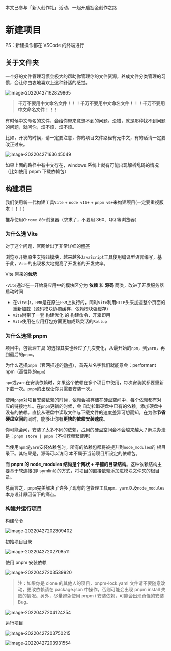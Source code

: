 本文已参与「新人创作礼」活动，一起开启掘金创作之路

# 新建项目

PS：新建操作都在 VSCode 的终端进行

## 关于文件夹

一个好的文件管理习惯会极大的帮助你管理你的文件资源，养成文件分类管理的习惯，会让你由衷地喜欢上这种舒适的感觉。

![image-20220427162829865](https://pictures-1312013355.cos.ap-guangzhou.myqcloud.com/pictures/202204271628973.png)

> **千万不要用中文命名文件！！！千万不要用中文命名文件！！！千万不要用中文命名文件！！！**

有时候中文命名的文件，会给你带来意想不到的问题。没错，就是那种找不到问题的问题，就问你，烦不烦，烦不烦。

比如，开发的时候，请一定要注意，你的项目文件路径有无中文，有的话请一定要改正过来。

![image-20220427163645049](https://pictures-1312013355.cos.ap-guangzhou.myqcloud.com/pictures/202204271636090.png)

如果上面的路径中有中文存在，windows 系统上就有可能出现解析乱码的情况（比如使用 pnpm 下载依赖包）

## 构建项目

我们使用新一代构建工具`Vite` + `node v16+` + `pnpm v6+`来构建项目(一定要重视版本！！！)

推荐使用`Chrome 80+`浏览器（求求了，不要用 360、QQ 等浏览器）

### 为什么选 Vite

对于这个问题，官网给出了非常详细的[解答](https://cn.vitejs.dev/guide/why.html)

浏览器开始原生支持`ES`模块，越来越多`JavaScript`工具使用编译型语言编写，基于此，`Vite`的出现极大地提高了开发者的开发效率。

Vite 带来的**优势**

-`Vite`通过在一开始将应用中的模块区分为 **依赖** 和 **源码** 两类，改进了开发服务器启动时间

- 在`Vite`中，`HMR`是在原生`ESM`上执行的，同时`Vite`利用`HTTP`头来加速整个页面的重新加载（源码模块协商缓存，依赖模块强缓存）
- `Vite`附带了一套 构建优化 的 构建命令，开箱即用
- `Vite`使用在应用打包方面更加成熟灵活的`Rollup`

### 为什么选择 pnpm

项目中，包管理工具 的选择其实也经过了几次变化，从最开始的`npm`，到`yarn`，再到最后的`pnpm`。

为什么选择`pnpm`（官网描述的[动机](https://www.pnpm.cn/motivation)），首先从名字我们就能意会：performant npm（高性能的`npm`）

`npm`或`yarn`在安装依赖时，如果这个依赖在多个项目中使用，每次安装就都要重新下载一次。`pnpm`的出现让你只需要安装一次。

使用`pnpm`对项目安装依赖的时候，依赖会被存储在硬盘空间中，每个依赖都有对应的链接地址。在`pnpm`更新的时候，会 自动拉取硬盘中已有的依赖，添加硬盘中没有的依赖。直接从硬盘中读取文件与下载文件的速度差异可想而知，在为你**节省硬盘空间**的同时，能够让你有**更快的依赖安装速度**。

你可能会问，安装了太多不同的依赖，占用的硬盘空间会不会越来越大？解决办法是：`pnpm store | pnpm`（不推荐频繁使用）

当使用`npm`或`yarn`安装依赖包时，所有的依赖包都将被提升到`node_modules`的 根目录下。其结果是，源码可以访问 本不属于当前项目所设定的依赖包。

而 **pnpm 的 node_modules 结构是个网状 + 平铺的目录结构**。这种依赖结构主要基于软连接(即 symlink)的方式，将项目的直接依赖添加进模块文件夹的根目录。

总而言之，`pnpm`完美解决了许多了现有的包管理工具`npm`、`yarn`以及`node_modules`本身设计原因留下的痛点。

### 构建并运行项目

构建命令

![image-20220427202309402](https://pictures-1312013355.cos.ap-guangzhou.myqcloud.com/pictures/202204272023475.png)

初始项目目录

![image-20220427202708511](https://pictures-1312013355.cos.ap-guangzhou.myqcloud.com/pictures/202204272027545.png)

使用 pnpm 安装依赖

![image-20220427203539920](https://pictures-1312013355.cos.ap-guangzhou.myqcloud.com/pictures/202204272035956.png)

> 注：如果你是 clone 的其他人的项目，pnpm-lock.yaml 文件请不要随意改动，更改依赖请在 package.json 中操作，否则可能会出现 pnpm install 失败的情况。另外，尽量避免使用 pnpm i 安装依赖，可能会出现奇怪的安装 Bug。

![image-20220427204124254](https://pictures-1312013355.cos.ap-guangzhou.myqcloud.com/pictures/202204272041290.png)

运行项目

![image-20220427203750215](https://pictures-1312013355.cos.ap-guangzhou.myqcloud.com/pictures/202204272037254.png)

![image-20220427203931554](https://pictures-1312013355.cos.ap-guangzhou.myqcloud.com/pictures/202204272039627.png)
